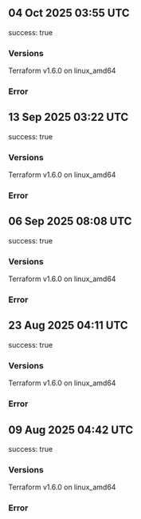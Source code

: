## 04 Oct 2025 03:55 UTC

success: true

### Versions

Terraform v1.6.0
on linux_amd64

### Error

## 13 Sep 2025 03:22 UTC

success: true

### Versions

Terraform v1.6.0
on linux_amd64

### Error

## 06 Sep 2025 08:08 UTC

success: true

### Versions

Terraform v1.6.0
on linux_amd64

### Error

## 23 Aug 2025 04:11 UTC

success: true

### Versions

Terraform v1.6.0
on linux_amd64

### Error

## 09 Aug 2025 04:42 UTC

success: true

### Versions

Terraform v1.6.0
on linux_amd64

### Error

